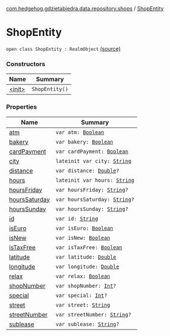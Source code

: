 [com.hedgehog.gdzietabiedra.data.repository.shops](../index.md) / [ShopEntity](./index.md)

# ShopEntity

`open class ShopEntity : RealmObject` [(source)](https://github.com/asvid/GdzieTaBiedra/tree/master/app/src/main/java/com/hedgehog/gdzietabiedra/data/repository/shops/ShopEntity.kt#L10)

### Constructors

| Name | Summary |
|---|---|
| [&lt;init&gt;](-init-.md) | `ShopEntity()` |

### Properties

| Name | Summary |
|---|---|
| [atm](atm.md) | `var atm: `[`Boolean`](https://kotlinlang.org/api/latest/jvm/stdlib/kotlin/-boolean/index.html) |
| [bakery](bakery.md) | `var bakery: `[`Boolean`](https://kotlinlang.org/api/latest/jvm/stdlib/kotlin/-boolean/index.html) |
| [cardPayment](card-payment.md) | `var cardPayment: `[`Boolean`](https://kotlinlang.org/api/latest/jvm/stdlib/kotlin/-boolean/index.html) |
| [city](city.md) | `lateinit var city: `[`String`](https://kotlinlang.org/api/latest/jvm/stdlib/kotlin/-string/index.html) |
| [distance](distance.md) | `var distance: `[`Double`](https://kotlinlang.org/api/latest/jvm/stdlib/kotlin/-double/index.html)`?` |
| [hours](hours.md) | `lateinit var hours: `[`String`](https://kotlinlang.org/api/latest/jvm/stdlib/kotlin/-string/index.html) |
| [hoursFriday](hours-friday.md) | `var hoursFriday: `[`String`](https://kotlinlang.org/api/latest/jvm/stdlib/kotlin/-string/index.html)`?` |
| [hoursSaturday](hours-saturday.md) | `var hoursSaturday: `[`String`](https://kotlinlang.org/api/latest/jvm/stdlib/kotlin/-string/index.html)`?` |
| [hoursSunday](hours-sunday.md) | `var hoursSunday: `[`String`](https://kotlinlang.org/api/latest/jvm/stdlib/kotlin/-string/index.html)`?` |
| [id](id.md) | `var id: `[`String`](https://kotlinlang.org/api/latest/jvm/stdlib/kotlin/-string/index.html) |
| [isEuro](is-euro.md) | `var isEuro: `[`Boolean`](https://kotlinlang.org/api/latest/jvm/stdlib/kotlin/-boolean/index.html) |
| [isNew](is-new.md) | `var isNew: `[`Boolean`](https://kotlinlang.org/api/latest/jvm/stdlib/kotlin/-boolean/index.html) |
| [isTaxFree](is-tax-free.md) | `var isTaxFree: `[`Boolean`](https://kotlinlang.org/api/latest/jvm/stdlib/kotlin/-boolean/index.html) |
| [latitude](latitude.md) | `var latitude: `[`Double`](https://kotlinlang.org/api/latest/jvm/stdlib/kotlin/-double/index.html) |
| [longitude](longitude.md) | `var longitude: `[`Double`](https://kotlinlang.org/api/latest/jvm/stdlib/kotlin/-double/index.html) |
| [relax](relax.md) | `var relax: `[`Boolean`](https://kotlinlang.org/api/latest/jvm/stdlib/kotlin/-boolean/index.html) |
| [shopNumber](shop-number.md) | `var shopNumber: `[`Int`](https://kotlinlang.org/api/latest/jvm/stdlib/kotlin/-int/index.html)`?` |
| [special](special.md) | `var special: `[`Int`](https://kotlinlang.org/api/latest/jvm/stdlib/kotlin/-int/index.html)`?` |
| [street](street.md) | `var street: `[`String`](https://kotlinlang.org/api/latest/jvm/stdlib/kotlin/-string/index.html) |
| [streetNumber](street-number.md) | `var streetNumber: `[`String`](https://kotlinlang.org/api/latest/jvm/stdlib/kotlin/-string/index.html)`?` |
| [sublease](sublease.md) | `var sublease: `[`String`](https://kotlinlang.org/api/latest/jvm/stdlib/kotlin/-string/index.html)`?` |
